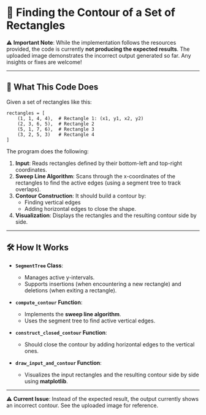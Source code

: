# 📐 Finding the Contour of a Set of Rectangles

⚠️ **Important Note**: While the implementation follows the resources provided, the code is currently **not producing the expected results**. The uploaded image demonstrates the incorrect output generated so far. Any insights or fixes are welcome!

---

## 🚀 What This Code Does

Given a set of rectangles like this:

```
rectangles = [
    (1, 1, 4, 4),  # Rectangle 1: (x1, y1, x2, y2)
    (2, 3, 6, 5),  # Rectangle 2
    (5, 1, 7, 6),  # Rectangle 3
    (3, 2, 5, 3)   # Rectangle 4
]
```

The program does the following:

1. **Input**: Reads rectangles defined by their bottom-left and top-right coordinates.
2. **Sweep Line Algorithm**: Scans through the x-coordinates of the rectangles to find the active edges (using a segment tree to track overlaps).
3. **Contour Construction**: It should build a contour by:
   - Finding vertical edges
   - Adding horizontal edges to close the shape.
4. **Visualization**: Displays the rectangles and the resulting contour side by side.

---

## 🛠 How It Works

- **`SegmentTree` Class**:
   - Manages active y-intervals.
   - Supports insertions (when encountering a new rectangle) and deletions (when exiting a rectangle).

- **`compute_contour` Function**:
   - Implements the **sweep line algorithm**.
   - Uses the segment tree to find active vertical edges.

- **`construct_closed_contour` Function**:
   - Should close the contour by adding horizontal edges to the vertical ones.

- **`draw_input_and_contour` Function**:
   - Visualizes the input rectangles and the resulting contour side by side using **matplotlib**.

---

⚠️ **Current Issue**: Instead of the expected result, the output currently shows an incorrect contour. See the uploaded image for reference.




